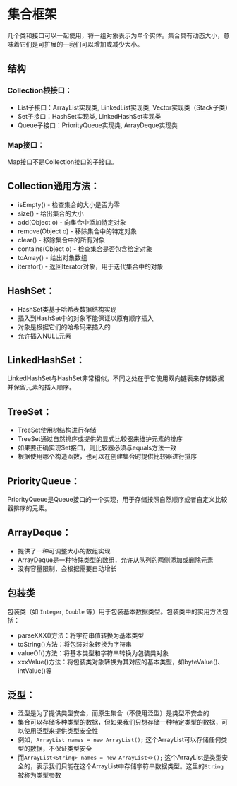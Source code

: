 # 集合框架
几个类和接口可以一起使用，将一组对象表示为单个实体。集合具有动态大小，意味着它们是可扩展的—我们可以增加或减少大小。

## 结构

### Collection根接口：

- List子接口：ArrayList实现类, LinkedList实现类, Vector实现类（Stack子类）
- Set子接口：HashSet实现类, LinkedHashSet实现类
- Queue子接口：PriorityQueue实现类, ArrayDeque实现类

### Map接口：

Map接口不是Collection接口的子接口。

## Collection通用方法：

- isEmpty() - 检查集合的大小是否为零
- size() - 给出集合的大小
- add(Object o) - 向集合中添加特定对象
- remove(Object o) - 移除集合中的特定对象
- clear() - 移除集合中的所有对象
- contains(Object o) - 检查集合是否包含给定对象
- toArray() - 给出对象数组
- iterator() - 返回Iterator对象，用于迭代集合中的对象

## HashSet：

- HashSet类基于哈希表数据结构实现
- 插入到HashSet中的对象不能保证以原有顺序插入
- 对象是根据它们的哈希码来插入的
- 允许插入NULL元素

## LinkedHashSet：

LinkedHashSet与HashSet非常相似，不同之处在于它使用双向链表来存储数据并保留元素的插入顺序。

## TreeSet：

- TreeSet使用树结构进行存储
- TreeSet通过自然排序或提供的显式比较器来维护元素的排序
- 如果要正确实现Set接口，则比较器必须与equals方法一致
- 根据使用哪个构造函数，也可以在创建集合时提供比较器进行排序

## PriorityQueue：

PriorityQueue是Queue接口的一个实现，用于存储按照自然顺序或者自定义比较器排序的元素。

## ArrayDeque：

- 提供了一种可调整大小的数组实现
- ArrayDeque是一种特殊类型的数组，允许从队列的两侧添加或删除元素
- 没有容量限制，会根据需要自动增长

## 包装类

包装类（如 `Integer`, `Double` 等）用于包装基本数据类型。包装类中的实用方法包括：

- parseXXX()方法：将字符串值转换为基本类型
- toString()方法：将包装对象转换为字符串
- valueOf()方法：将基本类型和字符串转换为包装类对象
- xxxValue()方法：将包装类对象转换为其对应的基本类型，如byteValue()、intValue()等

## 泛型：

- 泛型是为了提供类型安全，而原生集合（不使用泛型）是类型不安全的
- 集合可以存储多种类型的数据，但如果我们只想存储一种特定类型的数据，可以使用泛型来提供类型安全性
- 例如，`ArrayList names = new ArrayList();` 这个ArrayList可以存储任何类型的数据，不保证类型安全
- 而`ArrayList<String> names = new ArrayList<>();` 这个ArrayList是类型安全的，表示我们只能在这个ArrayList中存储字符串数据类型。这里的`String`被称为类型参数

  
